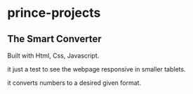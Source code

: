 # prince-projects
## The Smart Converter

Built with Html, Css, Javascript.

it just a test to see the webpage responsive in 
smaller tablets. 

it converts numbers to a desired given format.